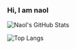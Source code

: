 ### Hi, I am naol


![Naol's GitHub Stats](https://github-readme-stats.vercel.app/api?username=naolarega&theme=merko&show_icons=true&include_all_commits=true)

![Top Langs](https://github-readme-stats.vercel.app/api/top-langs/?username=naolarega&theme=merko&layout=compact)
